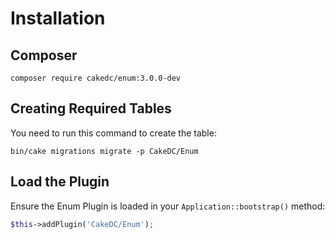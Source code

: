 # Installation

## Composer

```
composer require cakedc/enum:3.0.0-dev
```

## Creating Required Tables

You need to run this command to create the table:

```
bin/cake migrations migrate -p CakeDC/Enum
```

## Load the Plugin

Ensure the Enum Plugin is loaded in your `Application::bootstrap()` method:

```php
$this->addPlugin('CakeDC/Enum');
```

